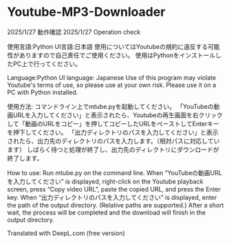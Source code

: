 # Youtube-MP3-Downloader

2025/1/27 動作確認
2025/1/27 Operation check

使用言語:Python
UI言語:日本語
使用についてはYoutubeの規約に違反する可能性がありますので自己責任でご使用ください。
使用はPythonをインストールしたPC上で行ってください。

Language:Python
UI language: Japanese
Use of this program may violate Youtube's terms of use, so please use at your own risk.
Please use it on a PC with Python installed.

使用方法:
コマンドライン上でmtube.pyを起動してください。
「YouTubeの動画URLを入力してください」と表示されたら、Youtubeの再生画面を右クリックして「動画のURLをコピー」を押してコピーしたURLをペーストしてEnterキーを押下してください。
「出力ディレクトリのパスを入力してください」と表示されたら、出力先のディレクトリのパスを入力します。（相対パスに対応しています）
しばらく待つと処理が終了し、出力先のディレクトリにダウンロードが終了します。

How to use:
Run mtube.py on the command line.
When “YouTubeの動画URLを入力してください” is displayed, right-click on the Youtube playback screen, press “Copy video URL”, paste the copied URL, and press the Enter key.
When “出力ディレクトリのパスを入力してください” is displayed, enter the path of the output directory. (Relative paths are supported.)
After a short wait, the process will be completed and the download will finish in the output directory.

Translated with DeepL.com (free version)
